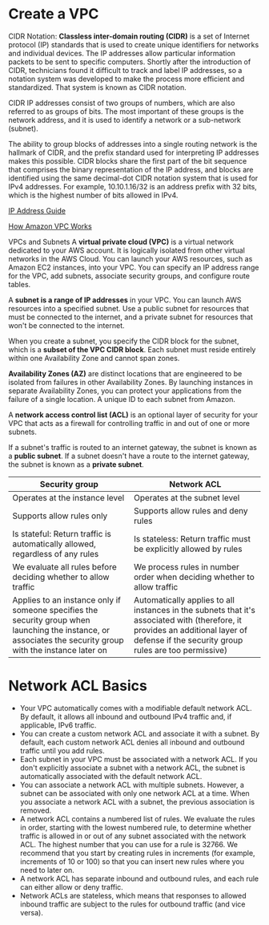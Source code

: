 # Create a VPC
CIDR Notation: 
**Classless inter-domain routing (CIDR)** is a set of Internet protocol (IP) standards that is used to create unique identifiers for networks and individual devices. The IP addresses allow particular information packets to be sent to specific computers. Shortly after the introduction of CIDR, technicians found it difficult to track and label IP addresses, so a notation system was developed to make the process more efficient and standardized. That system is known as CIDR notation.

CIDR IP addresses consist of two groups of numbers, which are also referred to as groups of bits. The most important of these groups is the network address, and it is used to identify a network or a sub-network (subnet). 

The ability to group blocks of addresses into a single routing network is the hallmark of CIDR, and the prefix standard used for interpreting IP addresses makes this possible. CIDR blocks share the first part of the bit sequence that comprises the binary representation of the IP address, and blocks are identified using the same decimal-dot CIDR notation system that is used for IPv4 addresses. For example, 10.10.1.16/32 is an address prefix with 32 bits, which is the highest number of bits allowed in IPv4.

[IP Address Guide](https://www.ipaddressguide.com/cidr)

[How Amazon VPC Works](https://docs.aws.amazon.com/vpc/latest/userguide/how-it-works.html)

VPCs and Subnets
A **virtual private cloud (VPC)** is a virtual network dedicated to your AWS account. It is logically isolated from other virtual networks in the AWS Cloud. You can launch your AWS resources, such as Amazon EC2 instances, into your VPC. You can specify an IP address range for the VPC, add subnets, associate security groups, and configure route tables.

A **subnet is a range of IP addresses** in your VPC. You can launch AWS resources into a specified subnet. Use a public subnet for resources that must be connected to the internet, and a private subnet for resources that won't be connected to the internet.

When you create a subnet, you specify the CIDR block for the subnet, which is a **subset of the VPC CIDR block**. Each subnet must reside entirely within one Availability Zone and cannot span zones. 

**Availability Zones (AZ)** are distinct locations that are engineered to be isolated from failures in other Availability Zones. By launching instances in separate Availability Zones, you can protect your applications from the failure of a single location. A unique ID to each subnet from Amazon.

A **network access control list (ACL)** is an optional layer of security for your VPC that acts as a firewall for controlling traffic in and out of one or more subnets. 

If a subnet's traffic is routed to an internet gateway, the subnet is known as a **public subnet**.
If a subnet doesn't have a route to the internet gateway, the subnet is known as a **private subnet**. 

| Security group |	Network ACL |
| ------- | -------- |
| Operates at the instance level | Operates at the subnet level |
| Supports allow rules only | Supports allow rules and deny rules |
| Is stateful: Return traffic is automatically allowed, regardless of any rules | Is stateless: Return traffic must be explicitly allowed by rules |
| We evaluate all rules before deciding whether to allow traffic | We process rules in number order when deciding whether to allow traffic |
| Applies to an instance only if someone specifies the security group when launching the instance, or associates the security group with the instance later on | Automatically applies to all instances in the subnets that it's associated with (therefore, it provides an additional layer of defense if the security group rules are too permissive) |

# Network ACL Basics
- Your VPC automatically comes with a modifiable default network ACL. By default, it allows all inbound and outbound IPv4 traffic and, if applicable, IPv6 traffic.
- You can create a custom network ACL and associate it with a subnet. By default, each custom network ACL denies all inbound and outbound traffic until you add rules.
- Each subnet in your VPC must be associated with a network ACL. If you don't explicitly associate a subnet with a network ACL, the subnet is automatically associated with the default network ACL.
- You can associate a network ACL with multiple subnets. However, a subnet can be associated with only one network ACL at a time. When you associate a network ACL with a subnet, the previous association is removed.
- A network ACL contains a numbered list of rules. We evaluate the rules in order, starting with the lowest numbered rule, to determine whether traffic is allowed in or out of any subnet associated with the network ACL. The highest number that you can use for a rule is 32766. We recommend that you start by creating rules in increments (for example, increments of 10 or 100) so that you can insert new rules where you need to later on.
- A network ACL has separate inbound and outbound rules, and each rule can either allow or deny traffic.
- Network ACLs are stateless, which means that responses to allowed inbound traffic are subject to the rules for outbound traffic (and vice versa).
